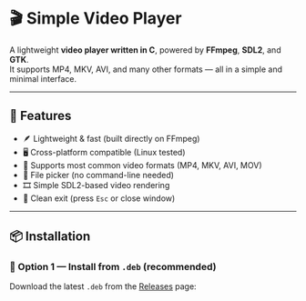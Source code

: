 # 🎬 Simple Video Player

A lightweight **video player written in C**, powered by **FFmpeg**, **SDL2**, and **GTK**.  
It supports MP4, MKV, AVI, and many other formats — all in a simple and minimal interface.

---

## 🧱 Features

- 🪶 Lightweight & fast (built directly on FFmpeg)
- 🖥️ Cross-platform compatible (Linux tested)
- 🧰 Supports most common video formats (MP4, MKV, AVI, MOV)
- 🧩 File picker (no command-line needed)
- 🎞️ Simple SDL2-based video rendering
- 🚪 Clean exit (press `Esc` or close window)

---

## 📦 Installation

### 🧩 Option 1 — Install from `.deb` (recommended)

Download the latest `.deb` from the [Releases](https://github.com/softdev-nic/video_player/releases) page:
